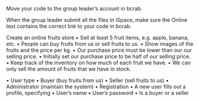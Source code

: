  Move your code to the group leader’s account in  bcrab.
 
 When the group leader submit all the files in iSpace, make sure the Online text contains the correct link to your code in bcrab.

Create an online fruits store
   • Sell at least 5 fruit items, e.g. apple, banana, etc.
   • People can buy fruits from us or sell fruits to us.
   • Show images of the fruits and the price per kg.
     • Our purchase price must be lower than our our selling price.
     • Initially set our purchase price to be half of our selling price.
   • Keep track of the inventory on how much of each fruit we have.
     • We can only sell the amount of fruits that we have in stock.

• User type
   • Buyer (buy fruits from us)
   • Seller (sell fruits to us)
   • Administrator (maintain the system)
• Registration
   • A new user fills out a profile, specifying
     • User’s name
     • User’s password
     • Is a buyer or a seller


